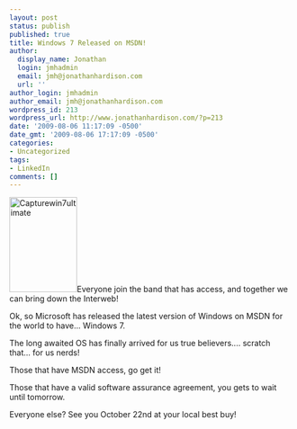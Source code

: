```yaml
---
layout: post
status: publish
published: true
title: Windows 7 Released on MSDN!
author:
  display_name: Jonathan
  login: jmhadmin
  email: jmh@jonathanhardison.com
  url: ''
author_login: jmhadmin
author_email: jmh@jonathanhardison.com
wordpress_id: 213
wordpress_url: http://www.jonathanhardison.com/?p=213
date: '2009-08-06 11:17:09 -0500'
date_gmt: '2009-08-06 17:17:09 -0500'
categories:
- Uncategorized
tags:
- LinkedIn
comments: []
---
```

<p><img class="alignleft size-full wp-image-216" title="Capturewin7ultimate" src="http:&#47;&#47;www.jonathanhardison.com&#47;wp-content&#47;uploads&#47;2009&#47;08&#47;Capturewin7ultimate.JPG" alt="Capturewin7ultimate" width="120" height="169" &#47;>Everyone join the band that has access, and together we can bring down the Interweb!</p>
<p>Ok, so Microsoft has released the latest version of Windows on MSDN for the world to have... Windows 7.</p>
<p>The long awaited OS has finally arrived for us true believers.... scratch that... for us nerds!</p>
<p>Those that have MSDN access, go get it!</p>
<p>Those that have a valid software assurance agreement, you gets to wait until tomorrow.</p>
<p>Everyone else? See you October 22nd at your local best buy!</p>
